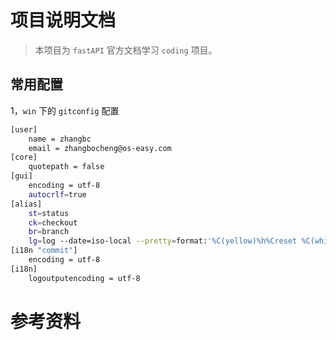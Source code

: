 # 项目说明文档

> 本项目为 `fastAPI` 官方文档学习 `coding` 项目。

## 常用配置

1，`win` 下的 `gitconfig` 配置

```bash
[user]
	name = zhangbc
	email = zhangbocheng@os-easy.com
[core]
	quotepath = false
[gui]
	encoding = utf-8
    autocrlf=true
[alias]
	st=status
    ck=checkout
    br=branch
    lg=log --date=iso-local --pretty=format:'%C(yellow)%h%Creset %C(white)%an%Creset %Cgreen%ae%Creset %Cblue%ad%Creset %Cred%s'
[i18n "commit"]
    encoding = utf-8
[i18n]
    logoutputencoding = utf-8

```

# 参考资料
